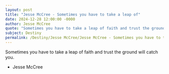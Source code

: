 ```yaml
---
layout: post
title: "Jesse McCree - Sometimes you have to take a leap of"
date: 2024-12-28 12:00:00 -0000
author: Jesse McCree
quote: "Sometimes you have to take a leap of faith and trust the ground will catch you."
subject: Destiny
permalink: /Destiny/Jesse McCree/Jesse McCree - Sometimes you have to take a leap of
---
```


Sometimes you have to take a leap of faith and trust the ground will catch you.

- Jesse McCree
